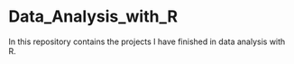 # Data_Analysis_with_R

In this repository contains the projects I have finished in data analysis with R.
